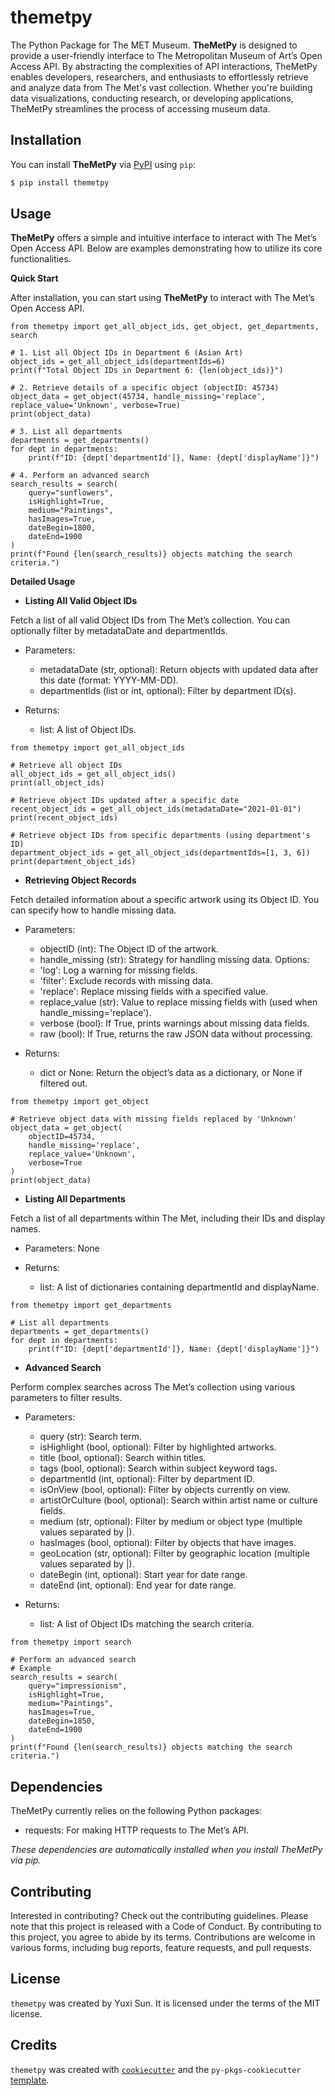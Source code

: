 # themetpy

The Python Package for The MET Museum. 
**TheMetPy** is designed to provide a user-friendly interface to The Metropolitan Museum of Art’s Open Access API. By abstracting the complexities of API interactions, TheMetPy enables developers, researchers, and enthusiasts to effortlessly retrieve and analyze data from The Met's vast collection. Whether you're building data visualizations, conducting research, or developing applications, TheMetPy streamlines the process of accessing museum data.

## Installation

You can install **TheMetPy** via [PyPI](https://pypi.org/project/themetpy/) using `pip`:

```bash
$ pip install themetpy
```

## Usage

**TheMetPy** offers a simple and intuitive interface to interact with The Met’s Open Access API. Below are examples demonstrating how to utilize its core functionalities.

**Quick Start** 

After installation, you can start using **TheMetPy** to interact with The Met’s Open Access API.

```
from themetpy import get_all_object_ids, get_object, get_departments, search

# 1. List all Object IDs in Department 6 (Asian Art)
object_ids = get_all_object_ids(departmentIds=6)
print(f"Total Object IDs in Department 6: {len(object_ids)}")

# 2. Retrieve details of a specific object (objectID: 45734)
object_data = get_object(45734, handle_missing='replace', replace_value='Unknown', verbose=True)
print(object_data)

# 3. List all departments
departments = get_departments()
for dept in departments:
    print(f"ID: {dept['departmentId']}, Name: {dept['displayName']}")

# 4. Perform an advanced search
search_results = search(
    query="sunflowers",
    isHighlight=True,
    medium="Paintings",
    hasImages=True,
    dateBegin=1800,
    dateEnd=1900
)
print(f"Found {len(search_results)} objects matching the search criteria.")
```

**Detailed Usage**

- **Listing All Valid Object IDs**

Fetch a list of all valid Object IDs from The Met’s collection. You can optionally filter by metadataDate and departmentIds.

* Parameters:
	* metadataDate (str, optional): Return objects with updated data after this date (format: YYYY-MM-DD).
	* departmentIds (list or int, optional): Filter by department ID(s).

* Returns:
	* list: A list of Object IDs.

```
from themetpy import get_all_object_ids

# Retrieve all object IDs
all_object_ids = get_all_object_ids()
print(all_object_ids)

# Retrieve object IDs updated after a specific date
recent_object_ids = get_all_object_ids(metadataDate="2021-01-01")
print(recent_object_ids)

# Retrieve object IDs from specific departments (using department's ID)
department_object_ids = get_all_object_ids(departmentIds=[1, 3, 6])
print(department_object_ids)
```

- **Retrieving Object Records**

Fetch detailed information about a specific artwork using its Object ID. You can specify how to handle missing data.

* Parameters:
	* objectID (int): The Object ID of the artwork.
	* handle_missing (str): Strategy for handling missing data. Options:
	* 'log': Log a warning for missing fields.
	* 'filter': Exclude records with missing data.
	* 'replace': Replace missing fields with a specified value.
	* replace_value (str): Value to replace missing fields with (used when handle_missing='replace').
	* verbose (bool): If True, prints warnings about missing data fields.
	* raw (bool): If True, returns the raw JSON data without processing.

* Returns:
	* dict or None: Return the object’s data as a dictionary, or None if filtered out.

```
from themetpy import get_object

# Retrieve object data with missing fields replaced by 'Unknown'
object_data = get_object(
    objectID=45734,
    handle_missing='replace',
    replace_value='Unknown',
    verbose=True
)
print(object_data)
```

- **Listing All Departments**

Fetch a list of all departments within The Met, including their IDs and display names.

* Parameters: None

* Returns:
	* list: A list of dictionaries containing departmentId and displayName.

```
from themetpy import get_departments

# List all departments
departments = get_departments()
for dept in departments:
    print(f"ID: {dept['departmentId']}, Name: {dept['displayName']}")
```

- **Advanced Search**

Perform complex searches across The Met’s collection using various parameters to filter results.

* Parameters:
	* query (str): Search term.
	* isHighlight (bool, optional): Filter by highlighted artworks.
	* title (bool, optional): Search within titles.
	* tags (bool, optional): Search within subject keyword tags.
	* departmentId (int, optional): Filter by department ID.
	* isOnView (bool, optional): Filter by objects currently on view.
	* artistOrCulture (bool, optional): Search within artist name or culture fields.
	* medium (str, optional): Filter by medium or object type (multiple values separated by |).
	* hasImages (bool, optional): Filter by objects that have images.
	* geoLocation (str, optional): Filter by geographic location (multiple values separated by |).
	* dateBegin (int, optional): Start year for date range.
	* dateEnd (int, optional): End year for date range.

* Returns:
	* list: A list of Object IDs matching the search criteria.

```
from themetpy import search

# Perform an advanced search
# Example
search_results = search(
    query="impressionism",
    isHighlight=True,
    medium="Paintings",
    hasImages=True,
    dateBegin=1850,
    dateEnd=1900
)
print(f"Found {len(search_results)} objects matching the search criteria.")
```

## Dependencies

TheMetPy currently relies on the following Python packages:
- requests: For making HTTP requests to The Met’s API.

*These dependencies are automatically installed when you install TheMetPy via pip.*

## Contributing

Interested in contributing? Check out the contributing guidelines. Please note that this project is released with a Code of Conduct. By contributing to this project, you agree to abide by its terms. Contributions are welcome in various forms, including bug reports, feature requests, and pull requests.

## License

`themetpy` was created by Yuxi Sun. It is licensed under the terms of the MIT license.

## Credits

`themetpy` was created with [`cookiecutter`](https://cookiecutter.readthedocs.io/en/latest/) and the `py-pkgs-cookiecutter` [template](https://github.com/py-pkgs/py-pkgs-cookiecutter).
